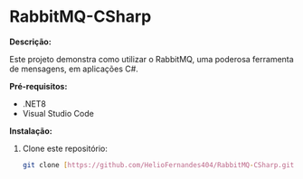# RabbitMQ-CSharp

**Descrição:**

Este projeto demonstra como utilizar o RabbitMQ, uma poderosa ferramenta de mensagens, em aplicações C#.

**Pré-requisitos:**

* .NET8
* Visual Studio Code

**Instalação:**

1. Clone este repositório:
   ```bash
   git clone [https://github.com/HelioFernandes404/RabbitMQ-CSharp.git](https://github.com/HelioFernandes404/RabbitMQ-CSharp.git)

